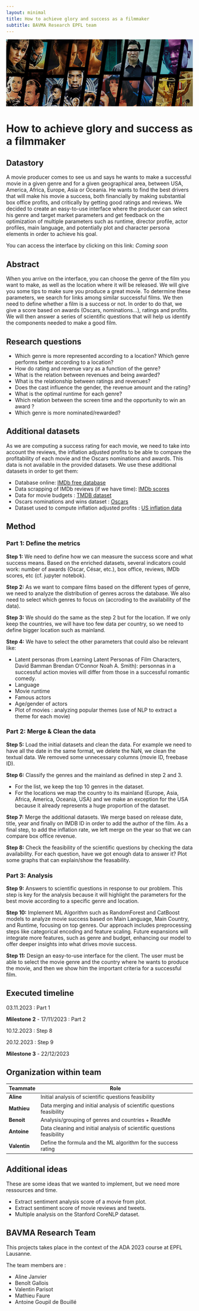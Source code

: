 ```yaml
---
layout: minimal
title: How to achieve glory and success as a filmmaker 
subtitle: BAVMA Research EPFL team
---
```


![movies ribon](assets/img/movies.jpeg)

# How to achieve glory and success as a filmmaker

## Datastory

A movie producer comes to see us and says he wants to make a successful movie in a given genre and for a given geographical area, between USA, America, Africa, Europe, Asia or Oceania. He wants to find the best drivers that will make his movie a success, both financially by making substantial box office profits, and critically by getting good ratings and reviews. We decided to create an easy-to-use interface where the producer can select his genre and target market parameters and get feedback on the optimization of multiple parameters such as runtime, director profile, actor profiles, main language, and potentially plot and character persona elements in order to achieve his goal. 

You can access the interface by clicking on this link: *Coming soon*


## Abstract

When you arrive on the interface, you can choose the genre of the film you want to make, as well as the location where it will be released. We will give you some tips to make sure you produce a great movie.
To determine these parameters, we search for links among similar successful films. We then need to define whether a film is a success or not. In order to do that, we give a score based on awards (Oscars, nominations...), ratings and profits. 
We will then answer a series of scientific questions that will help us identify the components needed to make a good film.

## Research questions

- Which genre is more represented according to a location? Which genre performs better according to a location?
- How do rating and revenue vary as a function of the genre?
- What is the relation between revenues and being awarded?
- What is the relationship between ratings and revenues?
- Does the cast influence the gender, the revenue amount and the rating?
- What is the optimal runtime for each genre?
- Which relation between the screen time and the opportunity to win an award ?
- Which genre is more nominated/rewarded?

## Additional datasets

As we are computing a success rating for each movie, we need to take into account the reviews, the inflation adjusted profits to be able to compare the profitability of each movie and the Oscars nominations and awards. This data is not available in the provided datasets. We use these additional datasets in order to get them:

- Database online: [IMDb free database](https://developer.imdb.com/non-commercial-datasets/) 
- Data scrapping of IMDb reviews (if we have time): [IMDb scores](exploration/IMDb_scrapping_v1.ipynb)
- Data for movie budgets : [TMDB dataset](https://www.kaggle.com/datasets/kakarlaramcharan/tmdb-data-0920)
- Oscars nominations and wins dataset : [Oscars](https://www.kaggle.com/datasets/pushpakhinglaspure/oscar-dataset)
- Dataset used to compute inflation adjusted profits : [US inflation data](https://www.kaggle.com/datasets/varpit94/us-inflation-data-updated-till-may-2021)

## Method

### Part 1: Define the metrics

**Step 1:** We need to define how we can measure the success score and what success means. Based on the enriched datasets, several indicators could work: number of awards (Oscar, César, etc.), box office, reviews, IMDb scores, etc (cf. jupyter notebok).

**Step 2:** As we want to compare films based on the different types of genre, we need to analyze the distribution of genres across the database. We also need to select which genres to focus on (accroding to the availability of the data).

**Step 3:** We should do the same as the step 2 but for the location. If we only keep the countries, we will have too few data per country, so we need to define bigger location such as mainland. 

**Step 4:** We have to select the other parameters that could also be relevant like: 
- Latent personas (from Learning Latent Personas of Film Characters, David Bamman Brendan O’Connor Noah A. Smith): personnas in a successful action movies will differ from those in a successful romantic comedy. 
- Language
- Movie runtime
- Famous actors
- Age/gender of actors
- Plot of movies : analyzing popular themes (use of NLP to extract a theme for each movie)

### Part 2: Merge & Clean the data

**Step 5:** Load the initial datasets and clean the  data. For example we need to have all the date in the same format, we delete the NaN, we clean the textual data. We removed some unnecessary columns (movie ID, freebase ID). 

**Step 6:** Classify the genres and the mainland as defined in step 2 and 3. 
- For the list, we keep the top 10 genres in the dataset.
- For the locations we map the country to its mainland (Europe, Asia, Africa, America, Oceania, USA) and we make an exception for the USA because it already represents a huge proportion of the dataset.

**Step 7:** Merge the additional datasets. We merge based on release date, title, year and finally on IMDB ID in order to add the author of the film. As a final step, to add the inflation rate, we left merge on the year so that we can compare box office revenue.

**Step 8:** Check the feasibility of the scientific questions by checking the data availability. For each question, have we got enough data to answer it? Plot some graphs that can explain/show the feasability.

### Part 3: Analysis

**Step 9:** Answers to scientific questions in response to our problem. This step is key for the analysis because it will highlight the parameters for the best movie according to a specific genre and location.

**Step 10:** Implement ML Algorithm such as RandomForest and CatBoost models to analyze movie success based on Main Language, Main Country, and Runtime, focusing on top genres. Our approach includes preprocessing steps like categorical encoding and feature scaling. Future expansions will integrate more features, such as genre and budget, enhancing our model to offer deeper insights into what drives movie success.

**Step 11:** Design an easy-to-use interface for the client. The user must be able to select the movie genre and the country where he wants to produce the movie, and then we show him the important criteria for a successful film.

## Executed timeline

03.11.2023 : Part 1

**Milestone 2** - 17/11/2023 : Part 2 

10.12.2023 : Step 8

20.12.2023 : Step 9

**Milestone 3** - 22/12/2023 


## Organization within team
| Teammate | Role|
| --- | --- | 
|**Aline** |Initial analysis of scientific questions feasibility|
|**Mathieu**|Data merging and initial analysis of scientific questions feasibility| 
|**Benoit**|Analysis/grouping of genres and countries + ReadMe| 
|**Antoine**|Data cleaning and initial analysis of scientific questions feasibility|
|**Valentin**|Define the formula and the ML algorithm for the success rating |


## Additional ideas

These are some ideas that we wanted to implement, but we need more ressources and time.
- Extract sentiment analysis score of a movie from plot.
- Extract sentiment score of movie reviews and tweets.
- Multiple analysis on the Stanford CoreNLP dataset.





## BAVMA Research Team

This projects takes place in the context of the ADA 2023 course at EPFL Lausanne.

The team members are : 

- Aline Janvier
- Benoît Gallois
- Valentin Parisot
- Mathieu Faure
- Antoine Goupil de Bouillé

